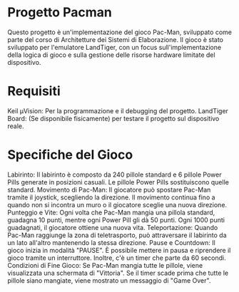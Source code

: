 # Progetto Pacman
Questo progetto è un'implementazione del gioco Pac-Man, sviluppato come parte del corso di Architetture dei Sistemi di Elaborazione. Il gioco è stato sviluppato per l'emulatore LandTiger, con un focus sull'implementazione della logica di gioco e sulla gestione delle risorse hardware limitate del dispositivo.

# Requisiti
Keil µVision: Per la programmazione e il debugging del progetto.
LandTiger Board: (Se disponibile fisicamente) per testare il progetto sul dispositivo reale.

# Specifiche del Gioco
Labirinto: Il labirinto è composto da 240 pillole standard e 6 pillole Power Pills generate in posizioni casuali. Le pillole Power Pills sostituiscono quelle standard.
Movimento di Pac-Man: Il giocatore può spostare Pac-Man tramite il joystick, scegliendo la direzione. Il movimento continua fino a quando non si incontra un muro o il giocatore sceglie una nuova direzione.
Punteggio e Vite: Ogni volta che Pac-Man mangia una pillola standard, guadagna 10 punti, mentre ogni Power Pill gli dà 50 punti. Ogni 1000 punti guadagnati, il giocatore ottiene una nuova vita.
Teleportazione: Quando Pac-Man raggiunge la zona di teletrasporto, può attraversare il labirinto da un lato all'altro mantenendo la stessa direzione.
Pause e Countdown: Il gioco inizia in modalità "PAUSE". È possibile mettere in pausa e riprendere il gioco tramite un interruttore. Inoltre, c'è un timer che parte da 60 secondi.
Condizioni di Fine Gioco: Se Pac-Man mangia tutte le pillole, viene visualizzata una schermata di "Vittoria". Se il timer scade prima che tutte le pillole siano mangiate, viene mostrato un messaggio di "Game Over".
